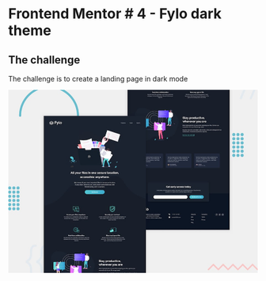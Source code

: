 # Frontend Mentor # 4 - Fylo dark theme

## The challenge

The challenge is to create a landing page in dark mode

![Challenge Preview](./design/desktop-preview.jpg)